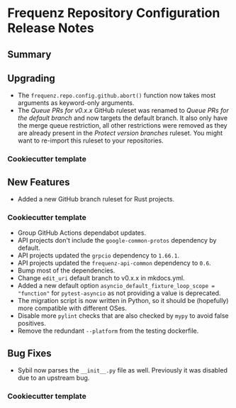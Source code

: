 # Frequenz Repository Configuration Release Notes

## Summary

<!-- Here goes a general summary of what this release is about -->

## Upgrading

- The `frequenz.repo.config.github.abort()` function now takes most arguments as keyword-only arguments.
- The *Queue PRs for v0.x.x* GitHub ruleset was renamed to *Queue PRs for the default branch* and now targets the default branch. It also only have the merge queue restriction, all other restrictions were removed as they are already present in the *Protect version branches* ruleset. You might want to re-import this ruleset to your repositories.

### Cookiecutter template

<!-- Here upgrade steps for cookiecutter specifically -->

## New Features

* Added a new GitHub branch ruleset for Rust projects.

### Cookiecutter template

* Group GitHub Actions dependabot updates.
* API projects don't include the `google-common-protos` dependency by default.
* API projects updated the `grpcio` dependency to `1.66.1`.
* API projects updated the `frequenz-api-common` dependency to `0.6`.
* Bump most of the dependencies.
* Change `edit_uri` default branch to v0.x.x in mkdocs.yml.
* Added a new default option `asyncio_default_fixture_loop_scope = "function"` for `pytest-asyncio` as not providing a value is deprecated.
* The migration script is now written in Python, so it should be (hopefully) more compatible with different OSes.
* Disable more `pylint` checks that are also checked by `mypy` to avoid false positives.
* Remove the redundant `--platform` from the testing dockerfile.

## Bug Fixes

* Sybil now parses the `__init__.py` file as well. Previously it was disabled due to an upstream bug.

### Cookiecutter template

<!-- Here bug fixes for cookiecutter specifically -->
